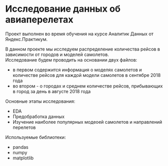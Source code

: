 # Исследование данных об авиаперелетах

Проект выполнен во время обучения на курсе Аналитик Данных от Яндекс.Практикум.  

В данном проекте мы исследуем распределение количества рейсов в зависимости от городов и моделей самолетов.  
Исследование будем проводить на основании двух файлов:  
* в первом содержится информация о моделях самолетов и количестве рейсов для каждой модели самолетов в сентябре 2018 года  
* во втором - о городах и среднем количестве рейсов, прибывающих в город за день в августе 2018 года  

Основные этапы исследования:
* EDA  
* Предобработка данных  
* Изучение наиболее популярных модеоей самолетов и направлений перелетов

Используемые библиотеки:  
* pandas  
* numpy
* matplotlib